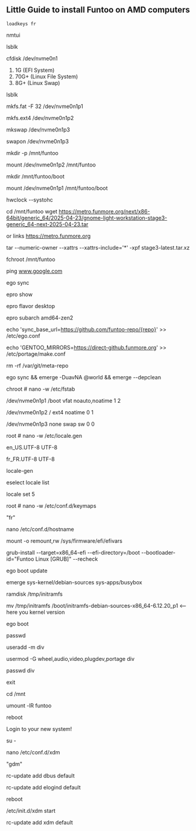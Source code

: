 ## Little Guide to install Funtoo on AMD computers

`loadkeys fr`

nmtui

lsblk

cfdisk /dev/nvme0n1

1. 1G (EFI System)
2. 70G+ (Linux File System)
3. 8G+ (Linux Swap)

lsblk

mkfs.fat -F 32 /dev/nvme0n1p1

mkfs.ext4 /dev/nvme0n1p2

mkswap /dev/nvme0n1p3

swapon /dev/nvme0n1p3

mkdir -p /mnt/funtoo

mount /dev/nvme0n1p2 /mnt/funtoo

mkdir /mnt/funtoo/boot

mount /dev/nvme0n1p1 /mnt/funtoo/boot

hwclock --systohc

cd /mnt/funtoo
wget https://metro.funmore.org/next/x86-64bit/generic_64/2025-04-23/gnome-light-workstation-stage3-generic_64-next-2025-04-23.tar

or links https://metro.funmore.org

tar --numeric-owner --xattrs --xattrs-include='*' -xpf stage3-latest.tar.xz

fchroot /mnt/funtoo

ping www.google.com

ego sync

epro show

epro flavor desktop

epro subarch amd64-zen2

echo 'sync_base_url=https://github.com/funtoo-repo/{repo}' >> /etc/ego.conf

echo 'GENTOO_MIRRORS=https://direct-github.funmore.org' >> /etc/portage/make.conf

rm -rf /var/git/meta-repo

ego sync && emerge -DuavNA @world && emerge --depclean

chroot # nano -w /etc/fstab

/dev/nvme0n1p1     /boot     vfat  noauto,noatime   1 2

/dev/nvme0n1p2     /         ext4  noatime          0 1

/dev/nvme0n1p3     none      swap  sw               0 0

root # nano -w /etc/locale.gen

en_US.UTF-8 UTF-8

fr_FR.UTF-8 UTF-8

locale-gen

eselect locale list

locale set 5

root # nano -w /etc/conf.d/keymaps

"fr"

nano /etc/conf.d/hostname

mount -o remount,rw /sys/firmware/efi/efivars

grub-install --target=x86_64-efi --efi-directory=/boot --bootloader-id="Funtoo Linux [GRUB]" --recheck

ego boot update

emerge  sys-kernel/debian-sources sys-apps/busybox 

ramdisk /tmp/initramfs

mv /tmp/initramfs /boot/initramfs-debian-sources-x86_64-6.12.20_p1  <-- here you kernel version

ego boot

passwd

useradd -m div

usermod -G wheel,audio,video,plugdev,portage div

passwd div

exit

cd /mnt

umount -lR funtoo

reboot

Login to your new system!

su -

nano /etc/conf.d/xdm

"gdm"

rc-update add dbus default

rc-update add elogind default

reboot

/etc/init.d/xdm start

rc-update add xdm default
